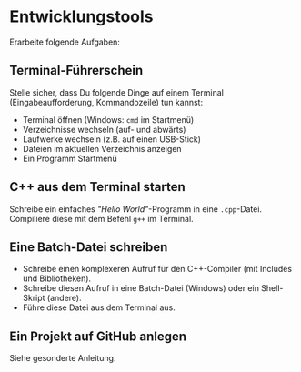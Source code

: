
# Entwicklungstools

Erarbeite folgende Aufgaben:

## Terminal-Führerschein

Stelle sicher, dass Du folgende Dinge auf einem Terminal (Eingabeaufforderung, Kommandozeile) tun kannst:

* Terminal öffnen (Windows: `cmd` im Startmenü)
* Verzeichnisse wechseln (auf- und abwärts)
* Laufwerke wechseln (z.B. auf einen USB-Stick)
* Dateien im aktuellen Verzeichnis anzeigen
* Ein Programm Startmenü

## C++ aus dem Terminal starten

Schreibe ein einfaches *"Hello World"*-Programm in eine `.cpp`-Datei. Compiliere diese mit dem Befehl `g++` im Terminal.

## Eine Batch-Datei schreiben

* Schreibe einen komplexeren Aufruf für den C++-Compiler (mit Includes und Bibliotheken).
* Schreibe diesen Aufruf in eine Batch-Datei (Windows) oder ein Shell-Skript (andere).
* Führe diese Datei aus dem Terminal aus.


## Ein Projekt auf GitHub anlegen

Siehe gesonderte Anleitung.
